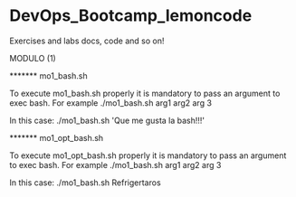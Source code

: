 # DevOps_Bootcamp_lemoncode
 Exercises and labs docs, code and so on!

 MODULO (1)
 
 ******* mo1_bash.sh

 To execute mo1_bash.sh properly it is mandatory to pass an argument to exec bash. For example ./mo1_bash.sh arg1 arg2 arg 3

 In this case: ./mo1_bash.sh 'Que me gusta la bash!!!'

 ******* mo1_opt_bash.sh

 To execute mo1_opt_bash.sh properly it is mandatory to pass an argument to exec bash. For example ./mo1_bash.sh arg1 arg2 arg 3

 In this case: ./mo1_bash.sh Refrigertaros


